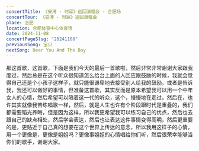 ```yaml
---
concertTitle: 《安溥 · 时寐》巡回演唱会 - 合肥场
concertTour: 《安溥 · 时寐》巡回演唱会
place: 合肥
location: 合肥体育中心体育馆
date: 2024-11-08
concertPageSlug: "20241108"
previousSong: 宝贝
nextSong: Dear You And The Boy
---
```

那这首歌，这首歌，下面是我们今天的最后一首歌啦，然后非常非常谢谢大家跟我度过，然后总是在这个听众很知道怎么给台上面的人回应跟鼓励的时候，我就会觉得自己还是个小孩子这样子，就只能很谦卑地去接受别人给我的鼓励，或者是告诉我，我还可以做好的事情，但准备这首歌，其实反而是原本希望我可以用一个中年女人的心情，然后希望可以陪着这一代的听众，这个，慢慢地在走过，然后在，也许其实就像我苦练唱歌一样，然后，就是人生也许有个阶段跟时代是重叠的，我们都需要韬光养晦，但是因为这样，所以我更希望我可以练习自己的优点，然后也去跟自己的缺点相处，然后学会表达，然后也让表达这件事情变得高明，然后更重要的是，更贴近于自己真的想要在这个世界上传达的意念，所以我用这样子的心情，用一个更像是，更像是姐姐吗？更像事姐姐的心情唱给你们听，然后很荣幸能够当你们的歌手，谢谢大家。